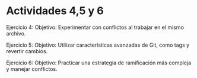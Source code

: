 # Actividades 4,5 y 6

Ejercicio 4: Objetivo: Experimentar con conflictos al trabajar en el mismo archivo.

Ejercicio 5: Objetivo: Utilizar características avanzadas de Git, como tags y revertir cambios.

Ejercicio 6: Objetivo: Practicar una estrategia de ramificación más compleja y manejar conflictos.